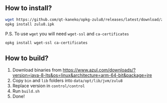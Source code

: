## How to install?
```sh
wget https://github.com/qt-kaneko/opkg-zulu8/releases/latest/download/zulu8.ipk
opkg install zulu8.ipk
```
P.S. To use `wget` you will need `wget-ssl` and `ca-certificates`
```sh
opkg install wget-ssl ca-certificates
```

## How to build?
1. Download binaries from https://www.azul.com/downloads/?version=java-8-lts&os=linux&architecture=arm-64-bit&package=jre
2. Copy `bin` and `lib` folders into `data/opt/lib/jvm/zulu8`
3. Replace version in `control/control`
3. Run `build.sh`
4. Done!